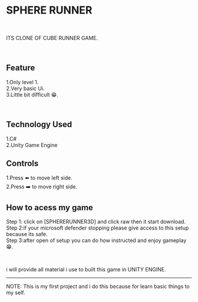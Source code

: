 <h1>SPHERE RUNNER</h1>
<br>
<p>ITS CLONE OF CUBE RUNNER GAME. </p>
<br>
<h2>Feature</h2>
<p>
1.Only level 1.
  <br>
2.Very basic Ui.
  <br>
3.Little bit difficult 😁.
</p>
<br>
<h2>Technology Used</h2>
<p>
1.C#
  <br>
2.Unity Game Engine
 <br>
  <h2>Controls</h2>
  <p>
    1.Press ⬅️ to move left side.
    <br>
    2.Press ➡️ to move right side.
  </p>
  <h2>How to acess my game </h2>
  <p>
    Step 1: click on [SPHERERUNNER3D] and click raw then it start download.
     <br>
    Step 2:if your microsoft defender stopping please give access to this setup because its safe.
     <br>
    Step 3:after open of setup you can do how instructed and enjoy gameplay😁.
  </p>
  <br>
  <p>
    i will provide all material i use to built this game in UNITY ENGINE.
  </p>
   <hr>
<p> NOTE: This is my first project and i do this because for learn basic things to my self.
</p>
